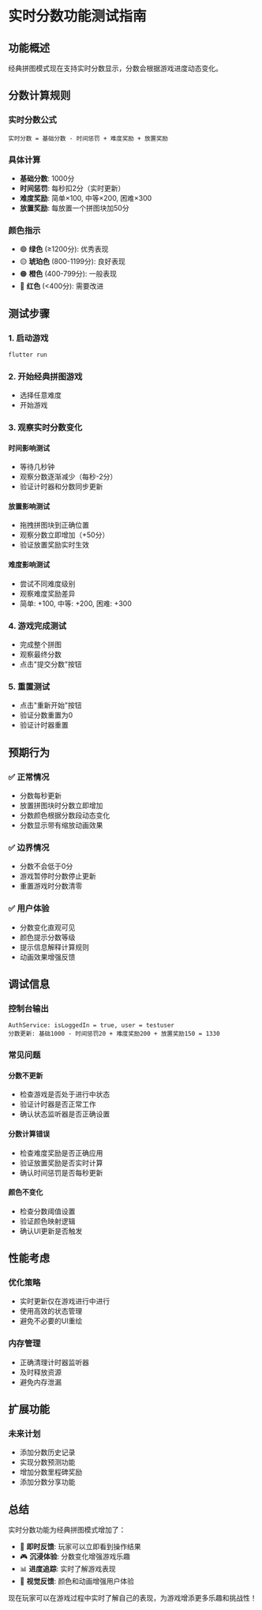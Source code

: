 # 实时分数功能测试指南

## 功能概述

经典拼图模式现在支持实时分数显示，分数会根据游戏进度动态变化。

## 分数计算规则

### 实时分数公式
```
实时分数 = 基础分数 - 时间惩罚 + 难度奖励 + 放置奖励
```

### 具体计算
- **基础分数**: 1000分
- **时间惩罚**: 每秒扣2分（实时更新）
- **难度奖励**: 简单×100, 中等×200, 困难×300
- **放置奖励**: 每放置一个拼图块加50分

### 颜色指示
- 🟢 **绿色** (≥1200分): 优秀表现
- 🟡 **琥珀色** (800-1199分): 良好表现
- 🟠 **橙色** (400-799分): 一般表现
- 🔴 **红色** (<400分): 需要改进

## 测试步骤

### 1. 启动游戏
```bash
flutter run
```

### 2. 开始经典拼图游戏
- 选择任意难度
- 开始游戏

### 3. 观察实时分数变化

#### 时间影响测试
- 等待几秒钟
- 观察分数逐渐减少（每秒-2分）
- 验证计时器和分数同步更新

#### 放置影响测试
- 拖拽拼图块到正确位置
- 观察分数立即增加（+50分）
- 验证放置奖励实时生效

#### 难度影响测试
- 尝试不同难度级别
- 观察难度奖励差异
- 简单: +100, 中等: +200, 困难: +300

### 4. 游戏完成测试
- 完成整个拼图
- 观察最终分数
- 点击"提交分数"按钮

### 5. 重置测试
- 点击"重新开始"按钮
- 验证分数重置为0
- 验证计时器重置

## 预期行为

### ✅ 正常情况
- 分数每秒更新
- 放置拼图块时分数立即增加
- 分数颜色根据分数段动态变化
- 分数显示带有缩放动画效果

### ✅ 边界情况
- 分数不会低于0分
- 游戏暂停时分数停止更新
- 重置游戏时分数清零

### ✅ 用户体验
- 分数变化直观可见
- 颜色提示分数等级
- 提示信息解释计算规则
- 动画效果增强反馈

## 调试信息

### 控制台输出
```
AuthService: isLoggedIn = true, user = testuser
分数更新: 基础1000 - 时间惩罚20 + 难度奖励200 + 放置奖励150 = 1330
```

### 常见问题

#### 分数不更新
- 检查游戏是否处于进行中状态
- 验证计时器是否正常工作
- 确认状态监听器是否正确设置

#### 分数计算错误
- 检查难度奖励是否正确应用
- 验证放置奖励是否实时计算
- 确认时间惩罚是否每秒更新

#### 颜色不变化
- 检查分数阈值设置
- 验证颜色映射逻辑
- 确认UI更新是否触发

## 性能考虑

### 优化策略
- 实时更新仅在游戏进行中进行
- 使用高效的状态管理
- 避免不必要的UI重绘

### 内存管理
- 正确清理计时器监听器
- 及时释放资源
- 避免内存泄漏

## 扩展功能

### 未来计划
- 添加分数历史记录
- 实现分数预测功能
- 增加分数里程碑奖励
- 添加分数分享功能

## 总结

实时分数功能为经典拼图模式增加了：
- 🎯 **即时反馈**: 玩家可以立即看到操作结果
- 🎮 **沉浸体验**: 分数变化增强游戏乐趣
- 📊 **进度追踪**: 实时了解游戏表现
- 🎨 **视觉反馈**: 颜色和动画增强用户体验

现在玩家可以在游戏过程中实时了解自己的表现，为游戏增添更多乐趣和挑战性！